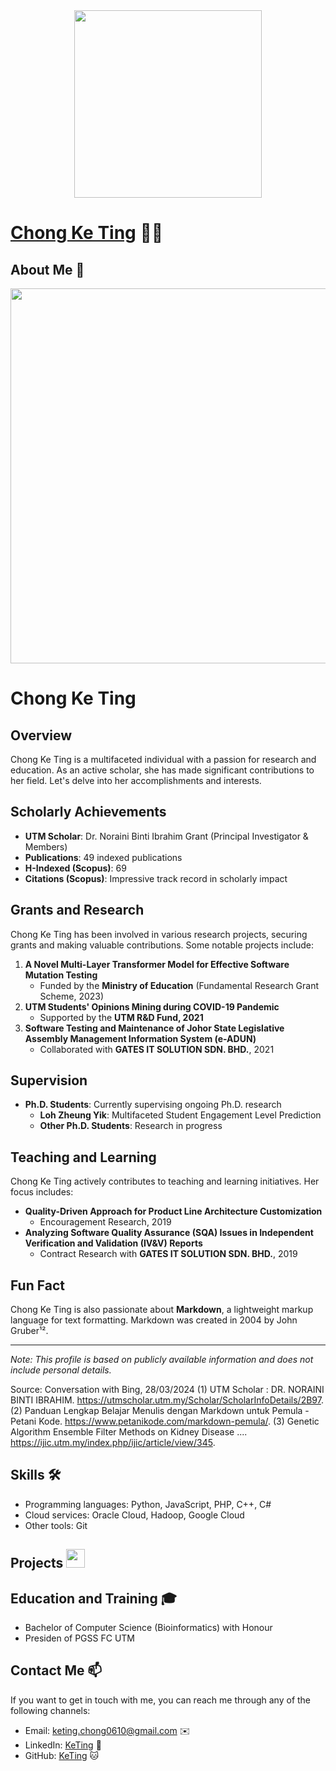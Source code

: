 
<div align="center"><img src="https://github.com/drshahizan/learn-github/blob/main/profile/keting-chong/ChongKeTing_Presiden.png" width="300" /></div>

# [Chong Ke Ting](https://github.com/keting-chong) 👨‍💻

## About Me 🚀
<div align="center"><img src="https://github.com/drshahizan/BDM/assets/51344005/ffaa458f-d247-48f9-86f6-c4f88ebefaa5" width="600" /></div>

# Chong Ke Ting

## Overview
Chong Ke Ting is a multifaceted individual with a passion for research and education. As an active scholar, she has made significant contributions to her field. Let's delve into her accomplishments and interests.

## Scholarly Achievements
- **UTM Scholar**: Dr. Noraini Binti Ibrahim Grant (Principal Investigator & Members)
- **Publications**: 49 indexed publications
- **H-Indexed (Scopus)**: 69
- **Citations (Scopus)**: Impressive track record in scholarly impact

## Grants and Research
Chong Ke Ting has been involved in various research projects, securing grants and making valuable contributions. Some notable projects include:

1. **A Novel Multi-Layer Transformer Model for Effective Software Mutation Testing**
   - Funded by the **Ministry of Education** (Fundamental Research Grant Scheme, 2023)
2. **UTM Students' Opinions Mining during COVID-19 Pandemic**
   - Supported by the **UTM R&D Fund, 2021**
3. **Software Testing and Maintenance of Johor State Legislative Assembly Management Information System (e-ADUN)**
   - Collaborated with **GATES IT SOLUTION SDN. BHD.**, 2021

## Supervision
- **Ph.D. Students**: Currently supervising ongoing Ph.D. research
  - **Loh Zheung Yik**: Multifaceted Student Engagement Level Prediction
  - **Other Ph.D. Students**: Research in progress

## Teaching and Learning
Chong Ke Ting actively contributes to teaching and learning initiatives. Her focus includes:

- **Quality-Driven Approach for Product Line Architecture Customization**
  - Encouragement Research, 2019
- **Analyzing Software Quality Assurance (SQA) Issues in Independent Verification and Validation (IV&V) Reports**
  - Contract Research with **GATES IT SOLUTION SDN. BHD.**, 2019

## Fun Fact
Chong Ke Ting is also passionate about **Markdown**, a lightweight markup language for text formatting. Markdown was created in 2004 by John Gruber¹².

---

*Note: This profile is based on publicly available information and does not include personal details.*

Source: Conversation with Bing, 28/03/2024
(1) UTM Scholar : DR. NORAINI BINTI IBRAHIM. https://utmscholar.utm.my/Scholar/ScholarInfoDetails/2B97.
(2) Panduan Lengkap Belajar Menulis dengan Markdown untuk Pemula - Petani Kode. https://www.petanikode.com/markdown-pemula/.
(3) Genetic Algorithm Ensemble Filter Methods on Kidney Disease .... https://ijic.utm.my/index.php/ijic/article/view/345.

## Skills 🛠️

- Programming languages: Python, JavaScript, PHP, C++, C#
- Cloud services: Oracle Cloud, Hadoop, Google Cloud
- Other tools: Git

## Projects <img src="https://github.com/drshahizan/BDM/assets/51344005/9bfd8fba-9b7b-4f06-8b4e-0a44313e5baa" width="30" />


## Education and Training 🎓

- Bachelor of Computer Science (Bioinformatics) with Honour
- Presiden of PGSS FC UTM

## Contact Me 📫

If you want to get in touch with me, you can reach me through any of the following channels:

- Email: keting.chong0610@gmail.com ✉️
- LinkedIn: [KeTing](https://github.com/keting-chong) 💼
- GitHub: [KeTing](https://github.com/keting-chong) 🐱


